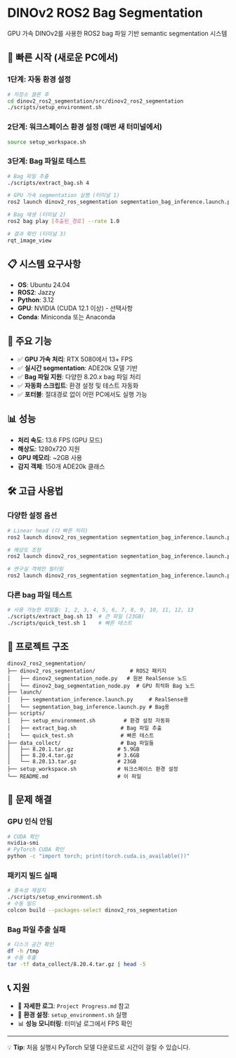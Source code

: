 # DINOv2 ROS2 Bag Segmentation

GPU 가속 DINOv2를 사용한 ROS2 bag 파일 기반 semantic segmentation 시스템

## 🚀 빠른 시작 (새로운 PC에서)

### 1단계: 자동 환경 설정
```bash
# 저장소 클론 후
cd dinov2_ros2_segmentation/src/dinov2_ros2_segmentation
./scripts/setup_environment.sh
```

### 2단계: 워크스페이스 환경 설정 (매번 새 터미널에서)
```bash
source setup_workspace.sh
```

### 3단계: Bag 파일로 테스트
```bash
# Bag 파일 추출
./scripts/extract_bag.sh 4

# GPU 가속 segmentation 실행 (터미널 1)
ros2 launch dinov2_ros_segmentation segmentation_bag_inference.launch.py bag_number:=4

# Bag 재생 (터미널 2)
ros2 bag play [추출된_경로] --rate 1.0

# 결과 확인 (터미널 3)
rqt_image_view
```

## 📋 시스템 요구사항

- **OS**: Ubuntu 24.04
- **ROS2**: Jazzy
- **Python**: 3.12
- **GPU**: NVIDIA (CUDA 12.1 이상) - 선택사항
- **Conda**: Miniconda 또는 Anaconda

## 🎯 주요 기능

- ✅ **GPU 가속 처리**: RTX 5080에서 13+ FPS
- ✅ **실시간 segmentation**: ADE20k 모델 기반
- ✅ **Bag 파일 지원**: 다양한 8.20.x bag 파일 처리
- ✅ **자동화 스크립트**: 환경 설정 및 테스트 자동화
- ✅ **포터블**: 절대경로 없이 어떤 PC에서도 실행 가능

## 📊 성능

- **처리 속도**: 13.6 FPS (GPU 모드)
- **해상도**: 1280x720 지원
- **GPU 메모리**: ~2GB 사용
- **감지 객체**: 150개 ADE20k 클래스

## 🛠️ 고급 사용법

### 다양한 설정 옵션
```bash
# Linear head (더 빠른 처리)
ros2 launch dinov2_ros_segmentation segmentation_bag_inference.launch.py head_type:=linear

# 해상도 조정
ros2 launch dinov2_ros_segmentation segmentation_bag_inference.launch.py resolution:=384

# 연구실 객체만 필터링
ros2 launch dinov2_ros_segmentation segmentation_bag_inference.launch.py filter_mode:=lab_only
```

### 다른 bag 파일 테스트
```bash
# 사용 가능한 파일들: 1, 2, 3, 4, 5, 6, 7, 8, 9, 10, 11, 12, 13
./scripts/extract_bag.sh 13  # 큰 파일 (23GB)
./scripts/quick_test.sh 1    # 빠른 테스트
```

## 📁 프로젝트 구조

```
dinov2_ros2_segmentation/
├── dinov2_ros_segmentation/           # ROS2 패키지
│   ├── dinov2_segmentation_node.py   # 원본 RealSense 노드
│   └── dinov2_bag_segmentation_node.py  # GPU 최적화 Bag 노드
├── launch/
│   ├── segmentation_inference.launch.py     # RealSense용
│   └── segmentation_bag_inference.launch.py # Bag용
├── scripts/
│   ├── setup_environment.sh         # 환경 설정 자동화
│   ├── extract_bag.sh              # Bag 파일 추출
│   └── quick_test.sh               # 빠른 테스트
├── data_collect/                   # Bag 파일들
│   ├── 8.20.1.tar.gz              # 5.9GB
│   ├── 8.20.4.tar.gz              # 3.6GB
│   └── 8.20.13.tar.gz             # 23GB
├── setup_workspace.sh             # 워크스페이스 환경 설정
└── README.md                      # 이 파일
```

## 🐛 문제 해결

### GPU 인식 안됨
```bash
# CUDA 확인
nvidia-smi
# PyTorch CUDA 확인
python -c "import torch; print(torch.cuda.is_available())"
```

### 패키지 빌드 실패
```bash
# 종속성 재설치
./scripts/setup_environment.sh
# 수동 빌드
colcon build --packages-select dinov2_ros_segmentation
```

### Bag 파일 추출 실패
```bash
# 디스크 공간 확인
df -h /tmp
# 수동 추출
tar -tf data_collect/8.20.4.tar.gz | head -5
```

## 📞 지원

- 📄 **자세한 로그**: `Project Progress.md` 참고
- 🔧 **환경 설정**: `setup_environment.sh` 실행
- 📊 **성능 모니터링**: 터미널 로그에서 FPS 확인

---

💡 **Tip**: 처음 실행시 PyTorch 모델 다운로드로 시간이 걸릴 수 있습니다.